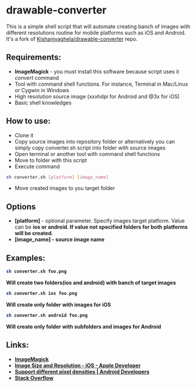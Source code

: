 # drawable-converter
This is a simple shell script that will automate creating banch of images with different resolutions routine for mobile platforms such as iOS and Android.
It's a fork of [Kishanjvaghela/drawable-converter](https://github.com/Kishanjvaghela/drawable-converter) repo.

## Requirements:
- <b>ImageMagick</b> - you must install this software because script uses it <i>convert</i> command
- Tool with command shell functions. For instance, Terminal in Mac/Linux or Cygwin in Windows
- High resolution source image (xxxhdpi for Android and @3x for iOS)
- Basic shell knowledges

## How to use:
- Clone it
- Copy source images into repository folder or alternatively you can simply copy converter.sh script into folder with source images
- Open terminal or another tool with command shell functions
- Move to folder with this script
- Execute command
```sh
sh converter.sh [platform] [image_name]
```
- Move created images to you target folder

## Options
- <b>[platform]</b> - optional parameter. Specify images target platform. Value can be <b>ios</ios> or <b>android</b>. If value not specified folders for both platforms will be created.
- <b>[image_name]</b> - source image name

## Examples:
```sh
sh converter.sh foo.png
```
Will create two folders(ios and android) with banch of target images

```sh
sh converter.sh ios foo.png
```
Will create only folder with images for iOS

```sh
sh converter.sh android foo.png
```
Will create only folder with subfolders and images for Android

## Links:
- [ImageMagick](https://imagemagick.org/)
- [Image Size and Resolution - iOS - Apple Developer](https://developer.apple.com/design/human-interface-guidelines/ios/icons-and-images/image-size-and-resolution/)
- [Support different pixel densities | Android Developers](https://developer.android.com/training/multiscreen/screendensities)
- [Stack Overflow](https://stackoverflow.com/)
